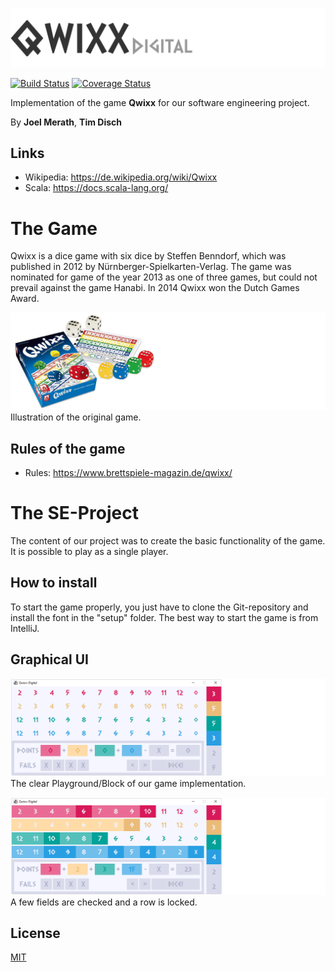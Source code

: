 ![Logo](images/qwixx_logo.png)

[![Build Status](https://travis-ci.org/DevJoelM/Qwixx.svg?branch=main)](https://travis-ci.org/DevJoelM/Qwixx)
[![Coverage Status](https://coveralls.io/repos/github/DevJoelM/Qwixx/badge.svg)](https://coveralls.io/github/DevJoelM/Qwixx)

Implementation of the game **Qwixx** for our software engineering project.

By **Joel Merath**, **Tim Disch**

## Links
* Wikipedia: https://de.wikipedia.org/wiki/Qwixx
* Scala: https://docs.scala-lang.org/

# The Game
Qwixx is a dice game with six dice by Steffen Benndorf, which was published in 2012 by Nürnberger-Spielkarten-Verlag. The game was nominated for game of the year 2013 as one of three games, but could not prevail against the game Hanabi. In 2014 Qwixx won the Dutch Games Award.

![Playground](images/qwixx_game.png)
Illustration of the original game.

## Rules of the game
* Rules: https://www.brettspiele-magazin.de/qwixx/

# The SE-Project

The content of our project was to create the basic functionality of the game. It is possible to play as a single player.
## How to install

To start the game properly, you just have to clone the Git-repository and install the font in the "setup" folder. The best way to start the game is from IntelliJ.

## Graphical UI
![Playground_task09](images/pg_1_2.png)
The clear Playground/Block of our game implementation.

![Playground_task09](images/pg_2_2.png)
A few fields are checked and a row is locked.

## License
[MIT](https://choosealicense.com/licenses/mit/)
